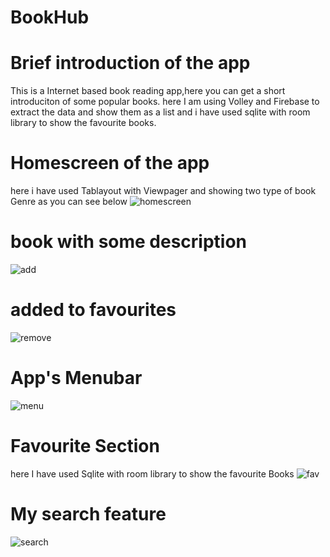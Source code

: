 # BookHub
# Brief introduction of the app
This is a Internet based book reading app,here you can get a short introduciton of some popular books. here I am using Volley and Firebase to extract the data and show them as a list and i have used sqlite with room library to show the favourite books.
# Homescreen of the app
here i have used Tablayout with Viewpager and showing two type of book Genre as you can see below
![homescreen](https://user-images.githubusercontent.com/110259464/182689174-ed13d272-678f-40b2-8a9b-f5aa9bfc9804.jpeg)
# book with some description
![add](https://user-images.githubusercontent.com/110259464/182689228-07337443-bd90-4311-ab9c-b75c452f715f.jpeg)
# added to favourites
![remove](https://user-images.githubusercontent.com/110259464/182689243-774b7081-e4e5-49f3-959e-d1714a7771c0.jpeg)
# App's Menubar
![menu](https://user-images.githubusercontent.com/110259464/182689592-1fe56402-546f-4fdc-8d69-8a6b6d608ac1.jpeg)
# Favourite Section
here I have used Sqlite with room library to show the favourite Books
![fav](https://user-images.githubusercontent.com/110259464/182689603-f96e6a48-6a15-46cc-a8fb-65dcb96a0a14.jpeg)
# My search feature
![search](https://user-images.githubusercontent.com/110259464/182690735-0524b281-1690-41c9-83b3-15721ccd9299.jpeg)

